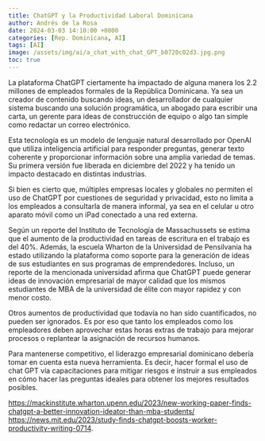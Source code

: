 ```yaml
---
title: ChatGPT y la Productividad Laboral Dominicana
author: Andrés de la Rosa
date: 2024-03-03 14:10:00 +0800
categories: [Rep. Dominicana, AI]
tags: [AI]
image: /assets/img/ai/a_chat_with_chat_GPT_b0720c02d3.jpg.png
toc: true
---
```

La plataforma ChatGPT ciertamente ha impactado de alguna manera los 2.2 millones de empleados formales de la República Dominicana. Ya sea un creador de contenido buscando ideas, un desarrollador de cualquier sistema buscando una solución programática, un abogado para escribir una carta, un gerente para ideas de construcción de equipo o algo tan simple como redactar un correo electrónico.

Esta tecnología es un modelo de lenguaje natural desarrollado por OpenAI que utiliza inteligencia artificial para responder preguntas, generar texto coherente y proporcionar información sobre una amplia variedad de temas. Su primera versión fue liberada en diciembre del 2022 y ha tenido un impacto destacado en distintas industrias.

Si bien es cierto que, múltiples empresas locales y globales no permiten el uso de ChatGPT por cuestiones de seguridad y privacidad, esto no limita a los empleados a consultarla de manera informal, ya sea en el celular u otro aparato móvil como un iPad conectado a una red externa.  

Según un reporte del Instituto de Tecnología de Massachussets se estima que el aumento de la productividad en tareas de escritura en el trabajo es del 40%.  Además, la escuela Wharton de la Universidad de Pensilvania ha estado utilizando la plataforma como soporte para la generación de ideas de sus estudiantes en sus programas de emprendedores. Incluso, un reporte de la mencionada universidad afirma que ChatGPT puede generar ideas de innovación empresarial de mayor calidad que los mismos estudiantes de MBA de la universidad de élite con mayor rapidez y con menor costo.

Otros aumentos de productividad que todavía no han sido cuantificados, no pueden ser ignorados.  Es por eso que tanto los empleados como los empleadores deben  aprovechar estas horas extras de trabajo para mejorar procesos o replantear la asignación de recursos humanos.

Para mantenerse competitivo, el liderazgo empresarial dominicano debería tomar en cuenta esta nueva herramienta. Es decir, hacer formal el uso de chat GPT vía capacitaciones para mitigar riesgos e instruir a sus empleados  en cómo hacer las preguntas ideales para obtener los mejores resultados posibles.



https://mackinstitute.wharton.upenn.edu/2023/new-working-paper-finds-chatgpt-a-better-innovation-ideator-than-mba-students/
https://news.mit.edu/2023/study-finds-chatgpt-boosts-worker-productivity-writing-0714.
